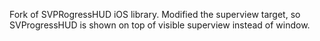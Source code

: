 Fork of SVPRogressHUD iOS library. Modified the superview target, so SVProgressHUD is shown on top of visible superview instead of window.
